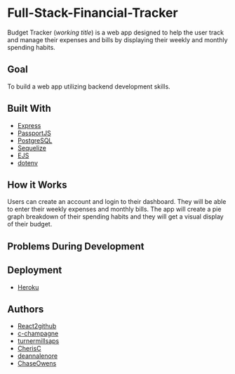 # Full-Stack-Financial-Tracker

Budget Tracker (*working title*) is a web app designed to help the user track and manage their expenses and bills by displaying their weekly and monthly spending habits.

## Goal
To build a web app utilizing backend development skills.

## Built With
* [Express](https://github.com/expressjs/express)
* [PassportJS](https://github.com/jaredhanson/passport)
* [PostgreSQL](https://www.postgresql.org/)
* [Sequelize](https://github.com/sequelize/sequelize)
* [EJS](https://github.com/mde/ejs)
* [dotenv](https://github.com/motdotla/dotenv)

## How it Works

Users can create an account and login to their dashboard. They will be able to enter their weekly expenses and monthly bills.
The app will create a pie graph breakdown of their spending habits and they will get a visual display of their budget. 

## Problems During Development


## Deployment
* [Heroku](https://www.heroku.com/)


## Authors
 * [React2github](https://github.com/React2github)
 * [c-champagne](https://github.com/c-champagne)
 * [turnermillsaps](https://github.com/turnermillsaps)
 * [CherisC](https://github.com/CherisC)
 * [deannalenore](https://github.com/deannalenore)
 * [ChaseOwens](https://github.com/ChaseOwens)

